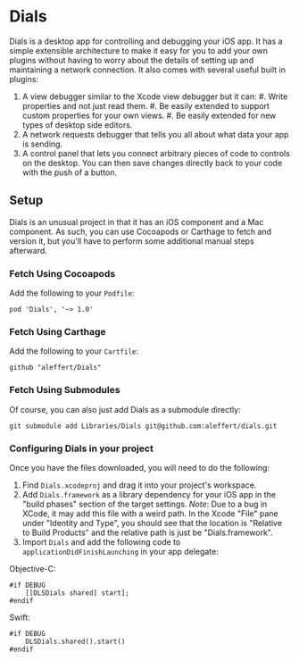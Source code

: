 # Dials
Dials is a desktop app for controlling and debugging your iOS app. It has a simple extensible architecture to make it easy for you to add your own plugins without having to worry about the details of setting up and maintaining a network connection. It also comes with several useful built in plugins:

1. A view debugger similar to the Xcode view debugger but it can:
    #. Write properties and not just read them.
    #. Be easily extended to support custom properties for your own views.
    #. Be easily extended for new types of desktop side editors.
2. A network requests debugger that tells you all about what data your app is sending.
3. A control panel that lets you connect arbitrary pieces of code to controls on the desktop. You can then save changes directly back to your code with the push of a button.


## Setup

Dials is an unusual project in that it has an iOS component and a Mac component. As such, you can use Cocoapods or Carthage to fetch and version it, but you'll have to perform some additional manual steps afterward.

### Fetch Using Cocoapods

Add the following to your ``Podfile``:
```
pod 'Dials', '~> 1.0'
```

### Fetch Using Carthage

Add the following to your ``Cartfile``:
```
github "aleffert/Dials"
```

### Fetch Using Submodules

Of course, you can also just add Dials as a submodule directly:
```
git submodule add Libraries/Dials git@github.com:aleffert/dials.git
```

### Configuring Dials in your project
Once you have the files downloaded, you will need to do the following:

1. Find ``Dials.xcodeproj`` and drag it into your project's workspace.
2. Add ``Dials.framework`` as a library dependency for your iOS app in the "build phases" section of the target settings.  *Note*: Due to a bug in XCode, it may add this file with a weird path. In the Xcode "File" pane under "Identity and Type", you should see that the location is "Relative to Build Products" and the relative path is just be "Dials.framework".
3. Import ``Dials`` and add the following code to ``applicationDidFinishLaunching`` in your app delegate:

Objective-C:
```
#if DEBUG
    [[DLSDials shared] start];
#endif
```

Swift:
```
#if DEBUG
    DLSDials.shared().start()
#endif
```


